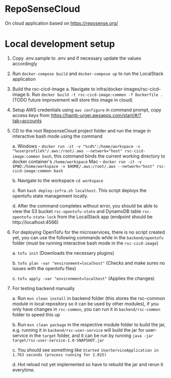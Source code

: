 # RepoSenseCloud
On cloud application based on https://reposense.org/

# Local development setup
1. Copy .env.sample to .env and  if necessary update the values accordingly
2. Run `docker-compose build` and `docker-compose up` to run the LocalStack application
3. Build the rsc-cicd-image
    a. Navigate to infra/docker-images/rsc-cicd-image
    b. Run `docker build -t rsc-cicd-image:common -f Dockerfile .` (TODO future improvement will store this image in cloud)
4. Setup AWS credentials using `aws configure` in command prompt, copy access keys from https://hamb-urger.awsapps.com/start/#/?tab=accounts
5. CD to the root ReposnseCloud project folder and run the image in interactive bash mode using the command

    a.
        Windows - `docker run -it -v "%cd%":/home/workspace -v "%userprofile%"/.aws:/root/.aws --network="host" rsc-cicd-image:common bash`, this command binds the current working directory to docker container's `/home/workspace`
        Mac - `docker run -it -v $PWD:/home/workspace -v $HOME/.aws:/root/.aws --network="host" rsc-cicd-image:common bash`

    b. Navigate to the workspace `cd workspace`

    c. Run `bash deploy-infra.sh localhost`. This script deploys the opentofu state management locally.

    d. After the command completes without error, you should be able to view the S3 bucket `rsc-opentofu-state` and DynamoDB table `rsc-opentofu-state-lock` from the LocalStack app (endpoint should be http://localhost:4566)

6. For deploying OpenTofu for the microservices, there is no script created yet, you can use the following commands while in the `backend/opentofu` folder (must be running interactive bash mode in the `rsc-cicd-image`)

    a. `tofu init` (Downloads the necessary plugins)

    b. `tofu plan -var "environment=localhost"` (Checks and make sures no issues with the opentofu files)

    c. `tofu apply -var "environment=localhost"` (Applies the changes)

7. For testing backend manually

    a. Run `mvn clean install` in backend folder (this stores the rsc-common module in local repository so it can be used by other modules), if you only have changes in `rsc-common`, you can run it in `backend/rsc-common` folder to speed this up

    b. Run `mvn clean package` in the respective module folder to build the jar, e.g. running it in `backend/rsc-user-service` will build the jar for user-service in the `target` folder, and it can be run by running `java -jar target/rsc-user-service-1.0-SNAPSHOT.jar`

    c. You should see something like `Started UserServiceApplication in 1.763 seconds (process running for 2.015)`

    d. Hot reload not yet implemented so have to rebuild the jar and rerun it everytime.
